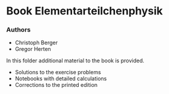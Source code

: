 # Book Elementarteilchenphysik
### Authors
- Christoph Berger 
- Gregor Herten 

In this folder additional material to the book is provided.
- Solutions to the exercise problems
- Notebooks with detailed calculations
- Corrections to the printed edition
 
